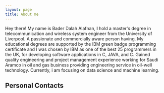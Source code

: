 ```yaml
---
layout: page
title: About me
---
```


<p class="message">
  Hey there! My name is Bader Dalah Alafnan, I hold a master's degree in telecommunication and wireless system engineer from the University of Liverpool. A passionate and commercially aware person having. My educational
degrees are supported by the IBM green badge programming certificate and I was chosen by IBM as one of the
best 25 programmers in the UK, for developing software applications in C, JAVA, and C. Gained quality
engineering and project management experience working for Saudi Aramco in oil and gas business
providing engineering service in oil-well technology. Currently, i am focusing on data science and machine learning.


</p>



## Personal Contacts

